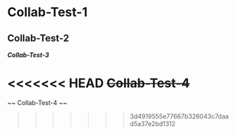 # Collab-Test-1

## Collab-Test-2

**_Collab-Test-3_**

<<<<<<< HEAD
~~Collab-Test-4~~
=======
~~ Collab-Test-4 ~~

>>>>>>> 3d4919555e77667b326043c7daad5a37e2bd1312
